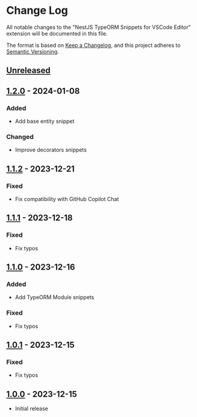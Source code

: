 # Change Log

All notable changes to the "NestJS TypeORM Snippets for VSCode Editor" extension will be documented in this file.

The format is based on [Keep a Changelog](https://keepachangelog.com/en/1.0.0/),
and this project adheres to [Semantic Versioning](https://semver.org/spec/v2.0.0.html).

## [Unreleased]

## [1.2.0] - 2024-01-08

### Added

- Add base entity snippet

### Changed

- Improve decorators snippets

## [1.1.2] - 2023-12-21

### Fixed

- Fix compatibility with GitHub Copilot Chat

## [1.1.1] - 2023-12-18

### Fixed

- Fix typos

## [1.1.0] - 2023-12-16

### Added

- Add TypeORM Module snippets

### Fixed

- Fix typos

## [1.0.1] - 2023-12-15

### Fixed

- Fix typos

## [1.0.0] - 2023-12-15

- Initial release

[unreleased]: https://github.com/ManuelGil/vscode-nestjs-typeorm-snippets/compare/v1.2.0...HEAD
[1.2.0]: https://github.com/ManuelGil/vscode-nestjs-typeorm-snippets/compare/v1.1.2...v1.2.0
[1.1.2]: https://github.com/ManuelGil/vscode-nestjs-typeorm-snippets/compare/v1.1.1...v1.1.2
[1.1.1]: https://github.com/ManuelGil/vscode-nestjs-typeorm-snippets/compare/v1.1.0...v1.1.1
[1.1.0]: https://github.com/ManuelGil/vscode-nestjs-typeorm-snippets/compare/v1.0.1...v1.1.0
[1.0.1]: https://github.com/ManuelGil/vscode-nestjs-typeorm-snippets/compare/v1.0.0...v1.0.1
[1.0.0]: https://github.com/ManuelGil/vscode-nestjs-typeorm-snippets/releases/tag/v1.0.0
